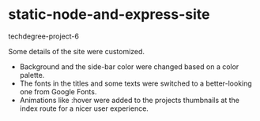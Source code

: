 # static-node-and-express-site
 techdegree-project-6

Some details of the site were customized.
- Background and the side-bar color were changed based on a color palette.
- The fonts in the titles and some texts were switched to a better-looking one from Google Fonts.
- Animations like :hover were added to the projects thumbnails at the index route for a nicer user experience.
